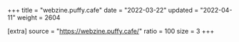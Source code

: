 +++
title = "webzine.puffy.cafe"
date = "2022-03-22"
updated = "2022-04-11"
weight = 2604

[extra]
source = "https://webzine.puffy.cafe/"
ratio = 100
size = 3
+++
